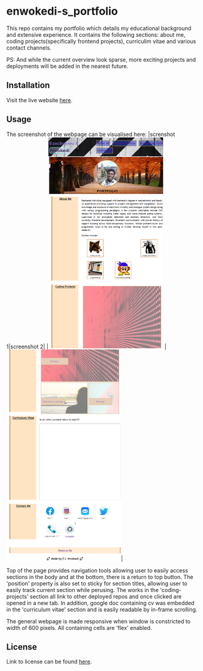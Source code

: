 # enwokedi-s_portfolio
This repo contains my portfolio which details my educational background and extensive experience. 
It contains the following sections:  about me,  coding projects(specifically frontend projects), curriculim vitae and various contact channels.

PS: And while the current overview look sparse, more exciting projects and deployments will be added in the nearest future.

## Installation

Visit the live website [here](https://enwokedi96.github.io/enwokedi-s_portfolio/).

## Usage

The screenshot of the webpage can be visualised here: 
|screnshot 1|screenshot 2|
|<img alt="screenshot-1" src="images/screenshot_part_001.png" width=300> |<img alt="screenshot-2" src="images/screenshot_part_002.png" width=300>|

Top of the page provides navigation tools allowing user to easily access sections in the body and at the bottom, there is a return to top button.
The 'position' property is also set to sticky for section titles, allowing user to easily track current section while perusing. 
The works in the 'coding-projects' section all link to other deployed repos and once clicked are opened in a new tab. 
In addition, google doc containing cv was embedded in the 'curriculum vitae' section and is easily readable by in-frame scrolling.

The general webpage is made responsive when window is constricted to width of 600 pixels. All containing cells are 'flex'  enabled.
    
## License

Link to license can be found [here](LICENSE.md).
